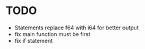 # TODO
- Statements replace f64 with i64 for better output
- fix main function must be first
- fix if statement